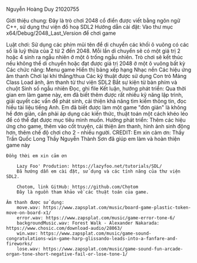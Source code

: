 Nguyễn Hoàng Duy
21020755

Giới thiệu chung:
    Đây là trò chơi 2048 cổ điển được viết bằng ngôn ngữ C++, sử dụng thư viện đồ hoạ SDL2
Hướng dẫn cài đặt:
    Vào thư mục x64/Debug/2048_Last_Version để chơi game
    
Luật chơi:
    Sử dụng các phím mũi tên để di chuyển các khối ô vuông có các số là luỹ thừa của 2 từ 2 đến 2048. Mỗi lần di chuyển sẽ có một giá trị 2 hoặc 4 sinh ra ngẫu nhiên ở một ô trống ngẫu nhiên. Trò chơi sẽ kết thúc nếu không thể di chuyển hoặc đạt được giá trị 2048 ở một ô vuông bất kỳ
Các chức năng:
    Menu game
    Hiển thị bảng xếp hạng
    Nhạc nền
    Các hiệu ứng âm thanh
    Chơi lại khi thắng/thua
Các kỹ thuật được sử dụng
    Con trỏ
    Mảng
    Class
    Load ảnh, âm thanh từ thư viện SDL2
    Bắt sự kiện từ bàn phím và chuột
    Sinh số ngẫu nhiên
    Đọc, ghi file
Kết luận, hướng phát triển:
    Qua thời gian em làm game này, em đã biết thêm được rất nhiều kỹ năng lập trình, giải quyết các vấn đề phát sinh, cải thiện khả năng tìm kiếm thông tin, đọc hiều tài liệu tiếng Anh. Em đã biết được làm một game "đơn giản" là không hề đơn giản, cần phải áp dụng các kiến thức, thuật toán một cách khéo léo để có thể đạt được mục tiêu mình muốn.
    Hướng phát triển: Thêm các hiệu ứng cho game, thêm vào cốt truyện, cải thiện âm thanh, hình ảnh sinh động hơn, thêm chế độ chơi cho 2 - nhiều người.
CREDIT:
    Em xin cảm ơn:
        Thầy Trần Quốc Long
        Thầy Nguyễn Thành Sơn
    đã giúp em làm và hoàn thiện game này
    
    Đồng thời em xin cảm ơn

        Lazy Foo' Prodution: https://lazyfoo.net/tutorials/SDL/
        Đã hướng dẫn em cài đặt, sử dụng và các tính năng của thư viện SDL2.

        Chotom, link GitHub: https://github.com/Chotom
        Đây là nguồn tham khảo về các thuật toán của game.

    Âm thanh được sử dụng:
        move.wav: https://www.zapsplat.com/music/board-game-plastic-token-move-on-board-x1/
        error.wav: https://www.zapsplat.com/music/game-error-tone-6/
        backgroundMusic.wav: Forest Walk - Alexander Nakarada: https://www.chosic.com/download-audio/28063/
        win.wav: https://www.zapsplat.com/music/game-sound-congratulations-win-game-harp-glissando-leads-into-a-fanfare-and-fireworks/
        lose.wav: https://www.zapsplat.com/music/game-sound-fun-arcade-organ-tone-short-negative-fail-or-lose-tone-1/
